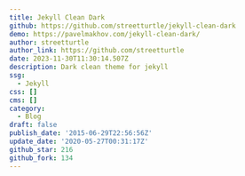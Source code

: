 ```yaml
---
title: Jekyll Clean Dark
github: https://github.com/streetturtle/jekyll-clean-dark
demo: https://pavelmakhov.com/jekyll-clean-dark/
author: streetturtle
author_link: https://github.com/streetturtle
date: 2023-11-30T11:30:14.507Z
description: Dark clean theme for jekyll
ssg:
  - Jekyll
css: []
cms: []
category:
  - Blog
draft: false
publish_date: '2015-06-29T22:56:56Z'
update_date: '2020-05-27T00:31:17Z'
github_star: 216
github_fork: 134
---
```

